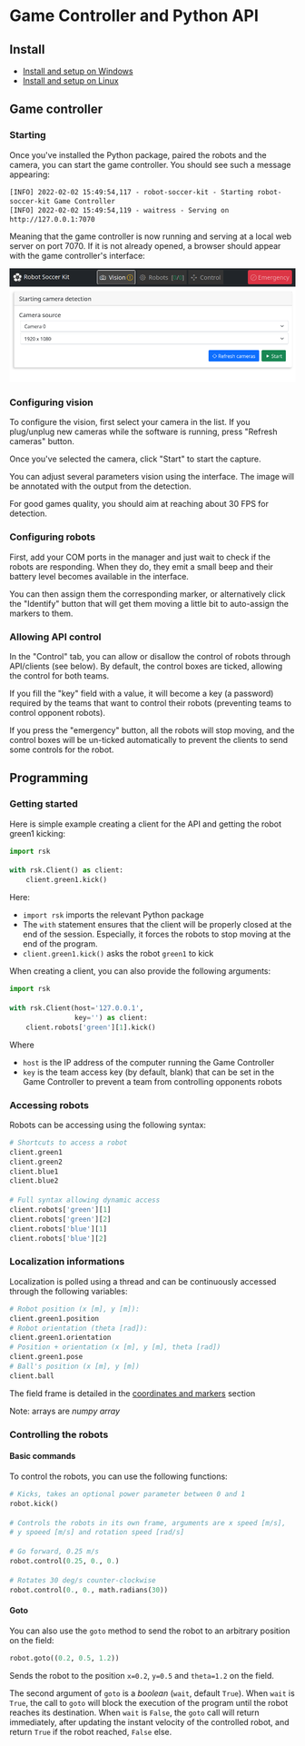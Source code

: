 # Game Controller and Python API

## Install

* [Install and setup on Windows](install_windows.md)
* [Install and setup on Linux](install_linux.md)

## Game controller

### Starting

Once you've installed the Python package, paired the robots and the camera, you can start the game controller. You
should see such a message appearing:

```
[INFO] 2022-02-02 15:49:54,117 - robot-soccer-kit - Starting robot-soccer-kit Game Controller
[INFO] 2022-02-02 15:49:54,119 - waitress - Serving on http://127.0.0.1:7070
```

Meaning that the game controller is now running and serving at a local web server on port 7070. If it is not already
opened, a browser should appear with the game controller's interface:

![](/docs/imgs/game_controller.png)

### Configuring vision

To configure the vision, first select your camera in the list. If you plug/unplug new cameras while the software is
running, press "Refresh cameras" button.

Once you've selected the camera, click "Start" to start the capture.

You can adjust several parameters vision using the interface. The image will be annotated with the output from the
detection.

For good games quality, you should aim at reaching about 30 FPS for detection.

### Configuring robots

First, add your COM ports in the manager and just wait to check if the robots are responding. When they do, they emit
a small beep and their battery level becomes available in the interface.

You can then assign them the corresponding marker, or alternatively click the "Identify" button that will get them
moving a little bit to auto-assign the markers to them.

### Allowing API control

In the "Control" tab, you can allow or disallow the control of robots through API/clients (see below). By default, the
control boxes are ticked, allowing the control for both teams.

If you fill the "key" field with a value, it will become a key (a password) required by the teams that want to control
their robots (preventing teams to control opponent robots).

If you press the "emergency" button, all the robots will stop moving, and the control boxes will be un-ticked
automatically to prevent the clients to send some controls for the robot.

## Programming

### Getting started

Here is simple example creating a client for the API and getting the robot green1 kicking:

```python
import rsk

with rsk.Client() as client:
    client.green1.kick()
```

Here:

* `import rsk` imports the relevant Python package
* The `with` statement ensures that the client will be properly closed at the end of the session.
  Especially, it forces the robots to stop moving at the end of the program.
* `client.green1.kick()` asks the robot `green1` to kick

When creating a client, you can also provide the following arguments:

```python
import rsk

with rsk.Client(host='127.0.0.1', 
                key='') as client:
    client.robots['green'][1].kick()

```

Where

* `host` is the IP address of the computer running the Game Controller
* `key` is the team access key (by default, blank) that can be set in the Game Controller to prevent a team from
  controlling opponents robots

### Accessing robots

Robots can be accessing using the following syntax:

```python
# Shortcuts to access a robot
client.green1
client.green2
client.blue1
client.blue2

# Full syntax allowing dynamic access
client.robots['green'][1]
client.robots['green'][2]
client.robots['blue'][1]
client.robots['blue'][2]
```

### Localization informations

Localization is polled using a thread and can be continuously accessed through the following variables:

```python
# Robot position (x [m], y [m]):
client.green1.position
# Robot orientation (theta [rad]):
client.green1.orientation
# Position + orientation (x [m], y [m], theta [rad])
client.green1.pose
# Ball's position (x [m], y [m])
client.ball
```

The field frame is detailed in the [coordinates and markers](/docs/coordinates-markers.md) section 

Note: arrays are *numpy array*

### Controlling the robots

#### Basic commands

To control the robots, you can use the following functions:

```python
# Kicks, takes an optional power parameter between 0 and 1
robot.kick()

# Controls the robots in its own frame, arguments are x speed [m/s],
# y spoeed [m/s] and rotation speed [rad/s]

# Go forward, 0.25 m/s
robot.control(0.25, 0., 0.)

# Rotates 30 deg/s counter-clockwise
robot.control(0., 0., math.radians(30))
```

#### Goto

You can also use the `goto` method to send the robot to an arbitrary position on the field:

```python
robot.goto((0.2, 0.5, 1.2))
```

Sends the robot to the position `x=0.2`, `y=0.5` and `theta=1.2` on the field.

The second argument of `goto` is a *boolean* (`wait`, default `True`). When `wait` is `True`, the call to `goto` will
block the execution of the program until the robot reaches its destination. When `wait` is `False`, the
`goto` call will return immediately, after updating the instant velocity of the controlled robot, and return
`True` if the robot reached, `False` else.
